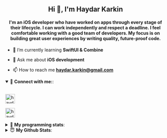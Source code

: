 <h2 align="center">Hi 👋, I'm Haydar Karkin</h2>
<h4 align="center">I'm an iOS developer who have worked on apps through every stage of their lifecycle. I can work independently and respect a deadline. I feel comfortable working with a good team of developers. My focus is on building great user experiences by writing quality, future-proof code.</h4>

- 🌱 I’m currently learning **SwiftUI & Combine**

- 💬 Ask me about **iOS development**

- 📫 How to reach me **haydar.karkin@gmail.com**

<details open> 
 <summary>🔗 <b>Connect with me:</b>: </summary>
<br>
<p align="left">
<a href="https://linkedin.com/in/haydar-karkin" target="blank"><img align="center" src="https://img.shields.io/badge/LinkedIn-0077B5?style=for-the-badge&logo=linkedin&logoColor=white" alt="haydar-karkin" height="30" /></a>
</p>

<p align="left"> <a href="https://twitter.com/haydarkarkin" target="blank"><img src="https://img.shields.io/twitter/follow/haydarkarkin?logo=twitter&style=for-the-badge" height="30" alt="haydarkarkin" /></a> </p>
</details>

<details> 
 <summary>🤖 <b>My programming stats</b>: </summary>
<br>
<!--START_SECTION:waka-->
![Profile Views](http://img.shields.io/badge/Profil%20G%C3%B6r%C3%BCnt%C3%BClenme%20Say%C4%B1s%C4%B1-44-blue)

![Lines of code](https://img.shields.io/badge/Merhaba%20D%C3%BCnya%27dan%20Beri%20Yaz%C4%B1yorum-360211%20kod%20sat%C4%B1r%C4%B1-blue)

**🐱 Github Verilerim** 

> 🏆 5 Katkı, 2021 Yılında
 > 
> 📦 231.0 kB Github's Depolama Alanı Kullanıldı 
 > 
> 🚫 Yeni Fırsatlara Açık Değil
 > 
> 📜 13 Halka Açık Depolar 
 > 
> 🔑 17 Özel Depolar  
 > 
**Gece Kuşuyum 🦉** 

```text
🌞 Sabah      6 commits      ██░░░░░░░░░░░░░░░░░░░░░░░   7.79% 
🌆 Gündüz     7 commits      ██░░░░░░░░░░░░░░░░░░░░░░░   9.09% 
🌃 Akşam      33 commits     ██████████░░░░░░░░░░░░░░░   42.86% 
🌙 Gece       31 commits     ██████████░░░░░░░░░░░░░░░   40.26%

```


📊 **Bu Hafta Zamanımı Bunlara Harcadım** 

```text
⌚︎ Zaman Dilimi: Europe/Istanbul

💬 Programlama Dilleri: 
Bu Hafta İzlenen Etkinlik Yok

🔥 Editörler: 
Bu Hafta İzlenen Etkinlik Yok

🐱‍💻 Projeler: 
Bu Hafta İzlenen Etkinlik Yok

💻 İşletim Sistemi: 
Bu Hafta İzlenen Etkinlik Yok

```

**Çoğunlukla Swift Kodluyorum** 

```text
Swift                    10 repos            ███████████████░░░░░░░░░░   62.5% 
Objective-C              2 repos             ███░░░░░░░░░░░░░░░░░░░░░░   12.5% 
JavaScript               1 repo              █░░░░░░░░░░░░░░░░░░░░░░░░   6.25% 
HTML                     1 repo              █░░░░░░░░░░░░░░░░░░░░░░░░   6.25% 
Vue                      1 repo              █░░░░░░░░░░░░░░░░░░░░░░░░   6.25%

```



<!--END_SECTION:waka-->
</details>


<details>
<summary>😇 <b>My Github Stats</b>: </summary>
<br>

<p>&nbsp;<img align="center" src="https://github-readme-stats.vercel.app/api?username=haydarkarkin&show_icons=true&locale=en&theme=dark" alt="haydarkarkin" /></p>

<p><img align="center" src="https://github-readme-streak-stats.herokuapp.com/?user=haydarkarkin&theme=dark" alt="haydarkarkin" /></p>
</details>

